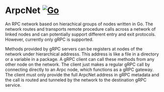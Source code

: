 # ArpcNet [![Go](https://github.com/rektorphi/arpcnet/actions/workflows/go.yml/badge.svg)](https://github.com/rektorphi/arpcnet/actions/workflows/go.yml)
An RPC network based on hierachical groups of nodes written in Go.
The network routes and transports remote procedure calls across a network of linked nodes and can potentially support different entry and exit protocols. However, currently only gRPC is supported.

Methods provided by gRPC servers can be registers at nodes of the network under hierarchical addresss. 
This address is like a file in a directory or a variable in a package.
A gRPC client can call these methods from any other node on the network. 
The client just makes a regular gRPC call by connecting directly to an Arpc node, which functions as a gRPC gateway.
The client must only provide the full ArpcNet address in gRPC metadata and the call is routed and tunneled by the network to the destination gRPC service.
